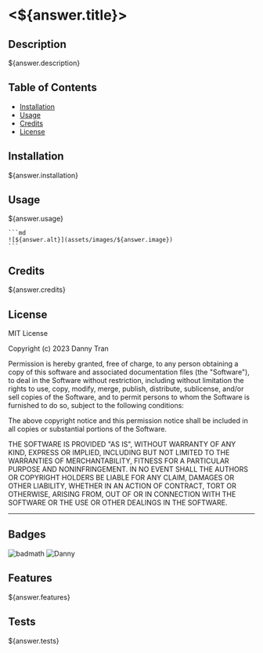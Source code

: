 # <${answer.title}>

## Description

${answer.description}

## Table of Contents 


- [Installation](#installation)
- [Usage](#usage)
- [Credits](#credits)
- [License](#license)

## Installation

${answer.installation}


## Usage

${answer.usage}


    ```md
    ![${answer.alt}](assets/images/${answer.image})
    ```

## Credits

${answer.credits}

## License

MIT License

Copyright (c) 2023 Danny Tran

Permission is hereby granted, free of charge, to any person obtaining a copy
of this software and associated documentation files (the "Software"), to deal
in the Software without restriction, including without limitation the rights
to use, copy, modify, merge, publish, distribute, sublicense, and/or sell
copies of the Software, and to permit persons to whom the Software is
furnished to do so, subject to the following conditions:

The above copyright notice and this permission notice shall be included in all
copies or substantial portions of the Software.

THE SOFTWARE IS PROVIDED "AS IS", WITHOUT WARRANTY OF ANY KIND, EXPRESS OR
IMPLIED, INCLUDING BUT NOT LIMITED TO THE WARRANTIES OF MERCHANTABILITY,
FITNESS FOR A PARTICULAR PURPOSE AND NONINFRINGEMENT. IN NO EVENT SHALL THE
AUTHORS OR COPYRIGHT HOLDERS BE LIABLE FOR ANY CLAIM, DAMAGES OR OTHER
LIABILITY, WHETHER IN AN ACTION OF CONTRACT, TORT OR OTHERWISE, ARISING FROM,
OUT OF OR IN CONNECTION WITH THE SOFTWARE OR THE USE OR OTHER DEALINGS IN THE
SOFTWARE.

---

## Badges

![badmath](https://img.shields.io/github/languages/top/lernantino/badmath)
![Danny](https://img.shields.io/badge/Danny-myREADME-brightgreen)

## Features

${answer.features}

## Tests
${answer.tests}